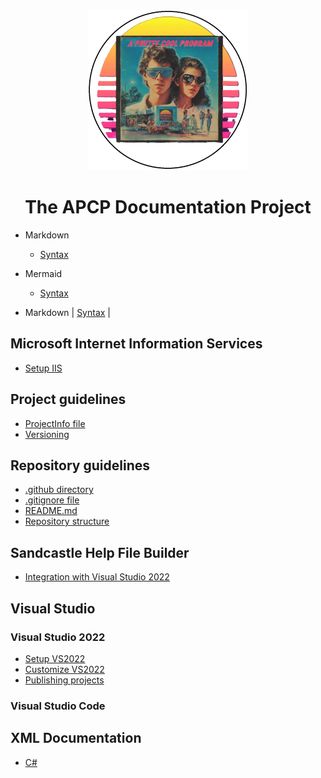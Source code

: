 <!-- u250924 -->

<div align="center">

  <picture>
    <source media="(prefers-color-scheme: dark)" srcset="../.github/img/logo/apcp-logo-dark-256x256.png">
    <source media="(prefers-color-scheme: light)" srcset="../.github/img/logo/apcp-logo-light-256x256.png">
    <img alt="Fallback image description" src="../.github/img/logo/apcp-logo-light-256x256.png">
  </picture>

# The APCP Documentation Project

</div>

* Markdown
  * [Syntax](./markdown/markdown-syntax.md)
* Mermaid
  * [Syntax](./mermaid/mermaidjs-syntax.md)


* Markdown | [Syntax](./markdown/markdown-syntax.md) |

## Microsoft Internet Information Services

* [Setup IIS](./iis/iis-setup/README.md)

## Project guidelines

* [ProjectInfo file](./project/project-info.md)
* [Versioning](./project/versioning.md)

## Repository guidelines

* [.github directory](./repository/github-directory.md)
* [.gitignore file](./repository/gitignore.md)
* [README.md](./repository/README.md)
* [Repository structure](./repository/structure.md)

## Sandcastle Help File Builder

* [Integration with Visual Studio 2022](./shfb/shfb-vs2022-integration/README.md)

## Visual Studio

### Visual Studio 2022

* [Setup VS2022 ](./vs2022/setup/README.md)
* [Customize VS2022](./vs2022/customize/README.md)
* [Publishing projects](./vs2022/publish/README.md)

### Visual Studio Code

## XML Documentation

* [C#](./xml-documentation/xml-csharp.md)
